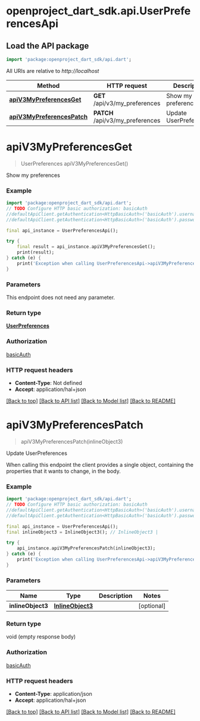 # openproject_dart_sdk.api.UserPreferencesApi

## Load the API package
```dart
import 'package:openproject_dart_sdk/api.dart';
```

All URIs are relative to *http://localhost*

Method | HTTP request | Description
------------- | ------------- | -------------
[**apiV3MyPreferencesGet**](UserPreferencesApi.md#apiV3MyPreferencesGet) | **GET** /api/v3/my_preferences | Show my preferences
[**apiV3MyPreferencesPatch**](UserPreferencesApi.md#apiV3MyPreferencesPatch) | **PATCH** /api/v3/my_preferences | Update UserPreferences


# **apiV3MyPreferencesGet**
> UserPreferences apiV3MyPreferencesGet()

Show my preferences

### Example 
```dart
import 'package:openproject_dart_sdk/api.dart';
// TODO Configure HTTP basic authorization: basicAuth
//defaultApiClient.getAuthentication<HttpBasicAuth>('basicAuth').username = 'YOUR_USERNAME'
//defaultApiClient.getAuthentication<HttpBasicAuth>('basicAuth').password = 'YOUR_PASSWORD';

final api_instance = UserPreferencesApi();

try { 
    final result = api_instance.apiV3MyPreferencesGet();
    print(result);
} catch (e) {
    print('Exception when calling UserPreferencesApi->apiV3MyPreferencesGet: $e\n');
}
```

### Parameters
This endpoint does not need any parameter.

### Return type

[**UserPreferences**](UserPreferences.md)

### Authorization

[basicAuth](../README.md#basicAuth)

### HTTP request headers

 - **Content-Type**: Not defined
 - **Accept**: application/hal+json

[[Back to top]](#) [[Back to API list]](../README.md#documentation-for-api-endpoints) [[Back to Model list]](../README.md#documentation-for-models) [[Back to README]](../README.md)

# **apiV3MyPreferencesPatch**
> apiV3MyPreferencesPatch(inlineObject3)

Update UserPreferences

When calling this endpoint the client provides a single object, containing the properties that it wants to change, in the body.

### Example 
```dart
import 'package:openproject_dart_sdk/api.dart';
// TODO Configure HTTP basic authorization: basicAuth
//defaultApiClient.getAuthentication<HttpBasicAuth>('basicAuth').username = 'YOUR_USERNAME'
//defaultApiClient.getAuthentication<HttpBasicAuth>('basicAuth').password = 'YOUR_PASSWORD';

final api_instance = UserPreferencesApi();
final inlineObject3 = InlineObject3(); // InlineObject3 | 

try { 
    api_instance.apiV3MyPreferencesPatch(inlineObject3);
} catch (e) {
    print('Exception when calling UserPreferencesApi->apiV3MyPreferencesPatch: $e\n');
}
```

### Parameters

Name | Type | Description  | Notes
------------- | ------------- | ------------- | -------------
 **inlineObject3** | [**InlineObject3**](InlineObject3.md)|  | [optional] 

### Return type

void (empty response body)

### Authorization

[basicAuth](../README.md#basicAuth)

### HTTP request headers

 - **Content-Type**: application/json
 - **Accept**: application/hal+json

[[Back to top]](#) [[Back to API list]](../README.md#documentation-for-api-endpoints) [[Back to Model list]](../README.md#documentation-for-models) [[Back to README]](../README.md)

